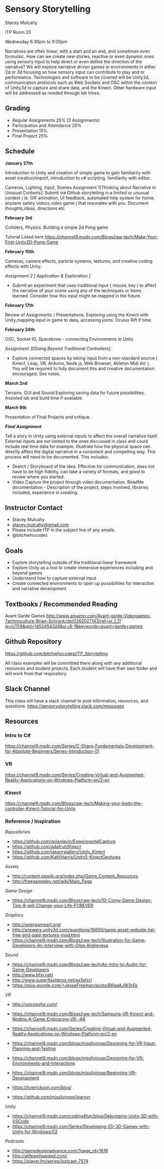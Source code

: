 # Sensory Storytelling
Stacey Mulcahy 

ITP Room 20 

Wednesday 6:30pm to 9:00pm 

Narratives are often linear, with a start and an end, and sometimes even formulaic. How can we
create new stories, reactive or even dynamic ones using sensory input to help direct or even define the direction of the narrative? We will explore narrative driven games or environments in either 2d or 3d focusing on how sensory input can contribute to play and or performance.
Technologies and software to be covered will be Unity3d, communication protocols such as Web Sockets and OSC within the context of Unity3d to capture and share data, and the Kinect. Other hardware input will be addressed as needed through lab times.

## Grading
- Regular Assignments 25% (3 Assignments) 
- Participation and Attendance 20%
- Presentation 15%
- Final Project 25%

## Schedule

**January 27th**

Introduction to Unity and creation of simple game to gain familiarity with asset creation/import, introduction to c# scripting, familiarity with editor. 

Cameras, Lighting, Input, Scenes
Assignment 1[Thinking about Narrative in Unusual Contexts]: Submit via Github storytelling in a limited or unusual context ( ie. GIF animation, UI feedback, automated help system for home, airplane safety videos,video game ) that resonates with you. Document thoughts,ideas, directions etc. 

**February 3rd**

Colliders, Physics. Building a simple 2d Pong game

Tutorial Listed here https://channel9.msdn.com/Blogs/raw-tech/Make-Your-First-Unity2D-Pong-Game

**February 10th**

Cameras, camera effects, particle systems, textures, and creative coding effects with Unity.

_Assignment 2 [ Application & Exploration ]_
- Submit an experiment that  uses traditional input ( mouse, key ) to affect the narrative of your scene using any of the techniques or items learned. Consider how this input might be mapped in the future. 

**February 17th**

Review of Assignments / Presentations. Exploring using the Kinect with Unity,mapping input in game to data, accessing joints. Oculus Rift if time. 

**February 24th**

OSC, Socket IO, Spacebrew - connecting Environments in Unity

*Assignment 3[Going Beyond Traditional Controllers]:* 

- Explore connected spaces by taking input from a non-standard source ( Kinect, Leap, VR, Arduino, Node.js, Web Browser, Ableton Midi etc ). You will be required to fully document this and creative documentation encouraged. See notes. 

**March  2nd**

Terrains, GUI and Sound.Exploring saving data for future possibilities.  Assisted lab and build time if available.  

**March 9th**

Presentation of Final Projects and critique.

***Final Assignment***

Tell a story in Unity using external inputs to affect the overall narrative itself. External inputs are not limited to the ones discussed in class and could include real time data for example.  Illustrate how the physical space can directly affect the digital narrative in a consistent and compelling way. This process will need to be documented. This includes:

- Sketch / Storyboard of the idea. Effective for communication, does not have to be high fidelity, can take a variety of formats, and good to review where you started. 
- Video Capture the project through video documentation. 
ReadMe documentation - Description of the project, steps involved, libraries included, experience in creating.

## Instructor Contact ##
- Stacey Mulcahy
- stacey.mulcahy@gmail.com
- Please include ITP in the subject line of any emails. 
- @bitchwhocodes

## Goals ##
- Explore storytelling outside of the traditional linear framework
- Explore Unity as a tool to create immersive experiences including and beyond games
- Understand how to capture external input 
- Create connected environments to open up possibilities for interaction and narrative development

## Textbooks / Recommended Reading ##
Avant Garde Games
http://www.amazon.com/Avant-garde-Videogames-Technoculture-Brian-Schrank/dp/0262027143/ref=sr_1_1?ie=UTF8&qid=1452454326&sr=8-1&keywords=avant+garde+games

## Github Repository ##
https://github.com/bitchwhocodes/ITP_Storytelling

All class examples will be committed there along with any additional resources and student projects. Each student will have their own folder and will work from that respository. 

## Slack Channel ##
This class will have a slack channel to post information, resources, and questions. 
https://sensorystorytelling.slack.com/messages

## Resources ##
### Intro to C# 
https://channel9.msdn.com/Series/C-Sharp-Fundamentals-Development-for-Absolute-Beginners/Series-Introduction-01

### VR ###
https://channel9.msdn.com/Series/Creating-Virtual-and-Augmented-Reality-Applications-on-Windows-Platform-en/2-en

### Kinect ###
https://channel9.msdn.com/Blogs/raw-tech/Making-your-body-the-controller-Kinect-Tutorial-for-Unity

### Reference / Inspiration ###
*Repositories*

- https://github.com/golanlevin/ExperimentalCapture
- https://github.com/adafruit/Kinect
- https://github.com/jasonrwalters/Unity_Kinect
- https://github.com/KatVHarris/Unity5-KinectGestures

*Assets* 

- http://content.gpwiki.org/index.php/Game_Content_Resources
- http://freegamedev.net/wiki/Main_Page

*Game Design*
- https://channel9.msdn.com/Blogs/raw-tech/10-Corny-Game-Design-Tips-8-will-Change-your-Life-FOREVER


*Graphics*

- http://opengameart.org/
- http://answers.unity3d.com/questions/16650/game-asset-website-list-free-and-paid-textures-mod.html
- https://channel9.msdn.com/Blogs/raw-tech/Illustration-for-Game-Developers-An-Interview-with-Olga-Andreyeva

*Sound*

- https://channel9.msdn.com/Blogs/raw-tech/An-Intro-to-Audio-for-Game-Developers
- http://www.bfxr.net/
- http://www.superflashbros.net/as3sfxr/
- https://plus.google.com/+JesseFreeman/posts/BKqaAJW3rEk

*VR* 

- http://voicesofvr.com/
- https://channel9.msdn.com/Blogs/raw-tech/Samsung-VR-Kinect-and-Nodejs-A-Game-Embracing-VR--AR
- https://channel9.msdn.com/Series/Creating-Virtual-and-Augmented-Reality-Applications-on-Windows-Platform-en/2-en
- https://channel9.msdn.com/blogs/misslivirose/Designing-for-VR-Input-Planning-and-Testing
- https://channel9.msdn.com/blogs/misslivirose/Designing-for-VR-Environments-and-Interactions
- https://channel9.msdn.com/blogs/misslivirose/Beginning-VR-Development

- https://livierickson.com/blog/

- https://github.com/misslivirose/learnvr

*Unity* 

- https://channel9.msdn.com/coding4fun/blog/Debugging-Unity-3D-with-VSCode
- https://channel9.msdn.com/Series/Developing-2D-3D-Games-with-Unity-for-Windows/02

*Podcasts*

- http://gamedesignadvance.com/?page_id=1616
- http://alifewellwasted.com/
- https://player.fm/series/lostcast-7574








